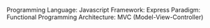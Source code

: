 Programming Language: Javascript
Framework: Express
Paradigm: Functional Programming
Architecture: MVC (Model-View-Controller)
